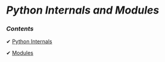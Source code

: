 _Python Internals and Modules_
==

### _Contents_

✔ [Python Internals](https://github.com/priyaskumar/Python3-Tutorial/tree/main/9.%20Python%20Internals%20and%20Modules/1.%20Python%20Internals#python-internals)

✔ [Modules](https://github.com/priyaskumar/Python3-Tutorial/tree/main/9.%20Python%20Internals%20and%20Modules/2.%20Modules#python-modules)
